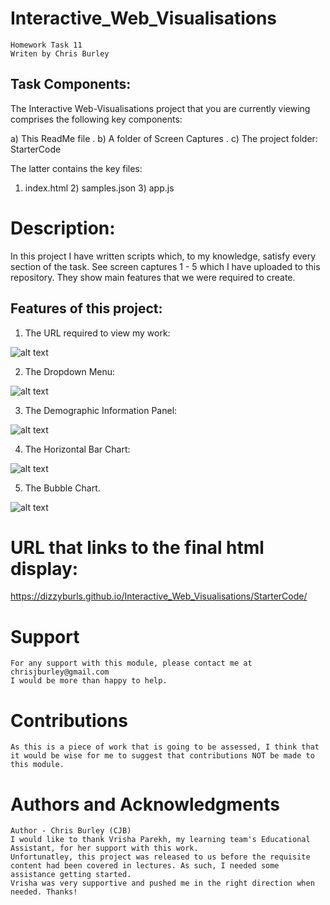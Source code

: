 # Interactive_Web_Visualisations

    Homework Task 11
    Writen by Chris Burley

## Task Components:

The Interactive Web-Visualisations project that you are currently viewing comprises the following key components:

a) This ReadMe file
.
b) A folder of Screen Captures
.
c) The project folder: StarterCode

The latter contains the key files:

1) index.html     2) samples.json      3) app.js      

  
# Description:

In this project I have written scripts which, to my knowledge, satisfy every section of the task. 
See screen captures 1 - 5 which I have uploaded to this repository. They show main features that we were required to create.

## Features of this project:

1) The URL required to view my work:

![alt text](Screen_Captures/Screen_Capture_1-Address_Bar.jpeg)

2) The Dropdown Menu:

![alt text](Screen_Captures/Screen_Capture_2-Dropdown_Menu.jpeg)

3) The Demographic Information Panel:

![alt text](Screen_Captures/Screen_Capture_3-Demographic_Info_Panel.jpeg)

4) The Horizontal Bar Chart:

![alt text](Screen_Captures/Screen_Capture_4-Horizontal_Bar_Chart.jpeg)

5) The Bubble Chart.

![alt text](Screen_Captures/Screen_Capture_5-Bubble_Chart.jpeg)

# URL that links to the final html display:

https://dizzyburls.github.io/Interactive_Web_Visualisations/StarterCode/

     
# Support

    For any support with this module, please contact me at chrisjburley@gmail.com
    I would be more than happy to help.

# Contributions

    As this is a piece of work that is going to be assessed, I think that it would be wise for me to suggest that contributions NOT be made to this module.

# Authors and Acknowledgments

    Author - Chris Burley (CJB)
    I would like to thank Vrisha Parekh, my learning team's Educational Assistant, for her support with this work.
    Unfortunatley, this project was released to us before the requisite content had been covered in lectures. As such, I needed some assistance getting started. 
    Vrisha was very supportive and pushed me in the right direction when needed. Thanks!
